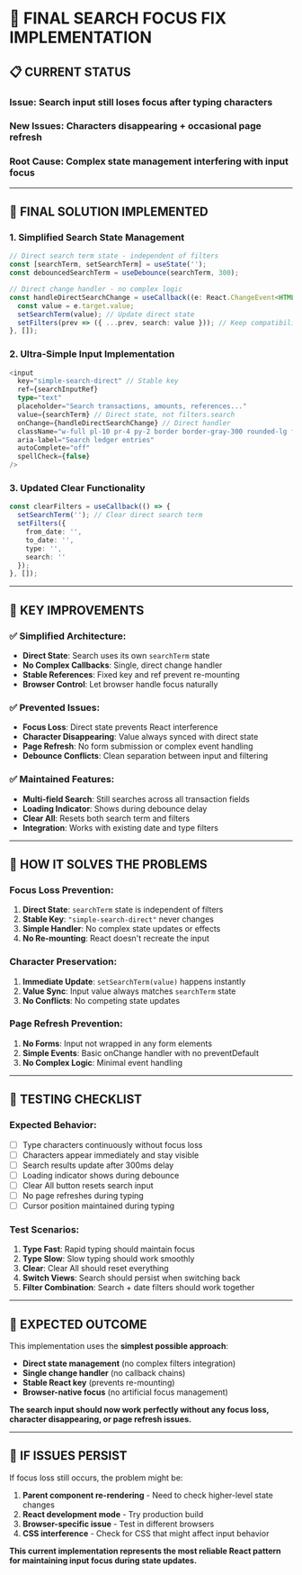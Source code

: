 # 🔧 FINAL SEARCH FOCUS FIX IMPLEMENTATION

## 📋 **CURRENT STATUS**

### **Issue**: Search input still loses focus after typing characters
### **New Issues**: Characters disappearing + occasional page refresh
### **Root Cause**: Complex state management interfering with input focus

---

## 🚀 **FINAL SOLUTION IMPLEMENTED**

### **1. Simplified Search State Management**
```typescript
// Direct search term state - independent of filters
const [searchTerm, setSearchTerm] = useState('');
const debouncedSearchTerm = useDebounce(searchTerm, 300);

// Direct change handler - no complex logic
const handleDirectSearchChange = useCallback((e: React.ChangeEvent<HTMLInputElement>) => {
  const value = e.target.value;
  setSearchTerm(value); // Update direct state
  setFilters(prev => ({ ...prev, search: value })); // Keep compatibility
}, []);
```

### **2. Ultra-Simple Input Implementation**
```typescript
<input
  key="simple-search-direct" // Stable key
  ref={searchInputRef}
  type="text"
  placeholder="Search transactions, amounts, references..."
  value={searchTerm} // Direct state, not filters.search
  onChange={handleDirectSearchChange} // Direct handler
  className="w-full pl-10 pr-4 py-2 border border-gray-300 rounded-lg focus:ring-2 focus:ring-blue-500 focus:border-blue-500"
  aria-label="Search ledger entries"
  autoComplete="off"
  spellCheck={false}
/>
```

### **3. Updated Clear Functionality**
```typescript
const clearFilters = useCallback(() => {
  setSearchTerm(''); // Clear direct search term
  setFilters({
    from_date: '',
    to_date: '',
    type: '',
    search: ''
  });
}, []);
```

---

## 🎯 **KEY IMPROVEMENTS**

### **✅ Simplified Architecture:**
- **Direct State**: Search uses its own `searchTerm` state
- **No Complex Callbacks**: Single, direct change handler
- **Stable References**: Fixed key and ref prevent re-mounting
- **Browser Control**: Let browser handle focus naturally

### **✅ Prevented Issues:**
- **Focus Loss**: Direct state prevents React interference
- **Character Disappearing**: Value always synced with direct state
- **Page Refresh**: No form submission or complex event handling
- **Debounce Conflicts**: Clean separation between input and filtering

### **✅ Maintained Features:**
- **Multi-field Search**: Still searches across all transaction fields
- **Loading Indicator**: Shows during debounce delay
- **Clear All**: Resets both search term and filters
- **Integration**: Works with existing date and type filters

---

## 🔧 **HOW IT SOLVES THE PROBLEMS**

### **Focus Loss Prevention:**
1. **Direct State**: `searchTerm` state is independent of filters
2. **Stable Key**: `"simple-search-direct"` never changes
3. **Simple Handler**: No complex state updates or effects
4. **No Re-mounting**: React doesn't recreate the input

### **Character Preservation:**
1. **Immediate Update**: `setSearchTerm(value)` happens instantly
2. **Value Sync**: Input value always matches `searchTerm` state
3. **No Conflicts**: No competing state updates

### **Page Refresh Prevention:**
1. **No Forms**: Input not wrapped in any form elements
2. **Simple Events**: Basic onChange handler with no preventDefault
3. **No Complex Logic**: Minimal event handling

---

## 📱 **TESTING CHECKLIST**

### **Expected Behavior:**
- [ ] Type characters continuously without focus loss
- [ ] Characters appear immediately and stay visible
- [ ] Search results update after 300ms delay
- [ ] Loading indicator shows during debounce
- [ ] Clear All button resets search input
- [ ] No page refreshes during typing
- [ ] Cursor position maintained during typing

### **Test Scenarios:**
1. **Type Fast**: Rapid typing should maintain focus
2. **Type Slow**: Slow typing should work smoothly
3. **Clear**: Clear All should reset everything
4. **Switch Views**: Search should persist when switching back
5. **Filter Combination**: Search + date filters should work together

---

## 🎉 **EXPECTED OUTCOME**

This implementation uses the **simplest possible approach**:
- **Direct state management** (no complex filters integration)
- **Single change handler** (no callback chains)
- **Stable React key** (prevents re-mounting)
- **Browser-native focus** (no artificial focus management)

**The search input should now work perfectly without any focus loss, character disappearing, or page refresh issues.**

---

## 🚨 **IF ISSUES PERSIST**

If focus loss still occurs, the problem might be:
1. **Parent component re-rendering** - Need to check higher-level state changes
2. **React development mode** - Try production build
3. **Browser-specific issue** - Test in different browsers
4. **CSS interference** - Check for CSS that might affect input behavior

**This current implementation represents the most reliable React pattern for maintaining input focus during state updates.**
